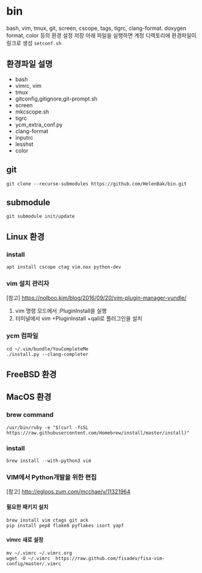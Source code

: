 # bin
bash, vim, tmux, git, screen, cscope, tags, tigrc, clang-format. doxygen format, color 등의 환경 설정 저장
아래 파일을 실행하면 계정 디렉토리에 환경파일이 링크로 생성
``` setconf.sh ```

## 환경파일 설명
* bash
* vimrc, vim
* tmux
* gitconfig,gitignore,git-prompt.sh
* screen
* mkcscope.sh
* tigrc
* ycm_extra_conf.py
* clang-format
* inputrc
* lesshst
* color

## git
``` git clone --recurse-submodules https://github.com/HelenBak/bin.git ```

## submodule 
``` git submodule init/update ```

## Linux 환경

### install
``` apt install cscope ctag vim.nox python-dev ```

### vim 설치 관리자
[참고] https://nolboo.kim/blog/2016/09/20/vim-plugin-manager-vundle/
1. vim 명령 모드에서 :PluginInstall을 실행
1. 터미널에서 vim +PluginInstall +qall로 플러그인을 설치

### ycm 컴파일
```
cd ~/.vim/bundle/YouCompleteMe
./install.py --clang-completer
```

## FreeBSD 환경

## MacOS 환경

### brew command
``` /usr/bin/ruby -e "$(curl -fsSL https://raw.githubusercontent.com/Homebrew/install/master/install)" ```

### install
```
brew install --with-python3 vim
```
###  VIM에서 Python개발을 위한 편집
[참고] http://egloos.zum.com/mcchae/v/11321964

#### 필요한 패키지 설치
```
brew install vim ctags git ack
pip install pep8 flake8 pyflakes isort yapf
```

#### vimrc 새로 설정
```
mv ~/.vimrc ~/.vimrc.org
wget -O ~/.vimrc  https://raw.github.com/fisadev/fisa-vim-config/master/.vimrc 
```


